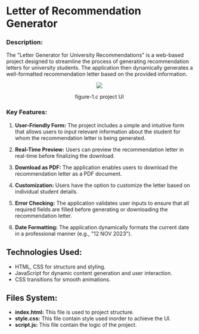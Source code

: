 # Letter of Recommendation Generator 

### Description:

The "Letter Generator for University Recommendations" is a web-based project designed to streamline the process of generating recommendation letters for university students. The application then dynamically generates a well-formatted recommendation letter based on the provided information.

<div style="text-align:center; width: 500px">
    <image src="./img/project-ui.png">
    <p> figure-1.c project UI</p>
</div>

### Key Features:

1. **User-Friendly Form:** The project includes a simple and intuitive form that allows users to input relevant information about the student for whom the recommendation letter is being generated.

2. **Real-Time Preview:** Users can preview the recommendation letter in real-time before finalizing the download.

3. **Download as PDF:** The application enables users to download the recommendation letter as a PDF document.

4. **Customization:** Users have the option to customize the letter based on individual student details.

5. **Error Checking:** The application validates user inputs to ensure that all required fields are filled before generating or downloading the recommendation letter.

6. **Date Formatting:** The application dynamically formats the current date in a professional manner (e.g., "12 NOV 2023").

## Technologies Used:
- HTML, CSS for structure and styling.
- JavaScript for dynamic content generation and user interaction.
- CSS transitions for smooth animations.


## Files System:
- **index.html:** This file is used to project structure.
- **style.css:** This file contain style used inorder to achieve the UI.
- **script.js:** This file contain the logic of the project.

